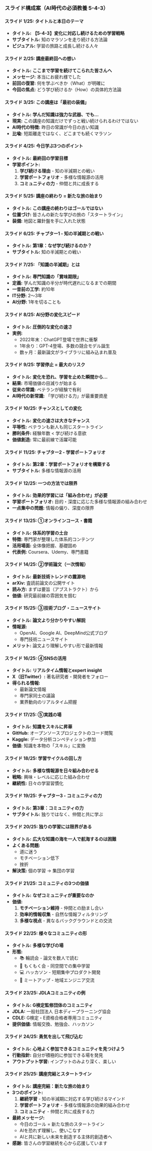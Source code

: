 ### スライド構成案（AI時代の必須教養 5-4-3）

#### **スライド 1/25: タイトルと本日のテーマ**
*   **タイトル:** **【5-4-3】変化に対応し続けるための学習戦略**
*   **サブタイトル:** 知のマラソンを走り続ける方法論
*   **ビジュアル:** 学習の旅路と成長し続ける人々

#### **スライド 2/25: 講座最終回への想い**
*   **タイトル:** **ここまで学習を続けてこられた皆さんへ**
*   **メッセージ:** 本当にお疲れ様でした
*   **前回の復習:** 何を学ぶべきか（What）が明確に
*   **今回の焦点:** どう学び続けるか（How）の具体的方法論

#### **スライド 3/25: この講座は「最初の装備」**
*   **タイトル:** **学んだ知識は強力な武器、でも...**
*   **現実:** この講座の知識だけでずっと戦い続けられるわけではない
*   **AI時代の特徴:** 昨日の常識が今日の古い知識
*   **比喩:** 短距離走ではなく、どこまでも続くマラソン

#### **スライド 4/25: 今日学ぶ3つのポイント**
*   **タイトル:** **最終回の学習目標**
*   **学習ポイント:**
    1. **学び続ける理由** - 知の半減期との戦い
    2. **学習ポートフォリオ** - 多様な情報源の活用
    3. **コミュニティの力** - 仲間と共に成長する

#### **スライド 5/25: 講座の終わり = 新たな旅の始まり**
*   **タイトル:** **この講座の終わりはゴールではない**
*   **位置づけ:** 皆さんの新たな学びの旅の「スタートライン」
*   **装備:** 地図と羅針盤を手に入れた状態

#### **スライド 6/25: チャプター1 - 知の半減期との戦い**
*   **タイトル:** **第1章：なぜ学び続けるのか？**
*   **サブタイトル:** 知の半減期との戦い

#### **スライド 7/25: 「知識の半減期」とは**
*   **タイトル:** **専門知識の「賞味期限」**
*   **定義:** 学んだ知識の半分が時代遅れになるまでの期間
*   **一昔前の工学:** 約10年
*   **IT分野:** 2〜3年
*   **AI分野:** 1年を切ることも

#### **スライド 8/25: AI分野の変化スピード**
*   **タイトル:** **圧倒的な変化の速さ**
*   **実例:**
    *   2022年末：ChatGPT登場で世界に衝撃
    *   1年余り：GPT-4登場、多数の競合モデル誕生
    *   数ヶ月：最新論文がライブラリに組み込まれ普及

#### **スライド 9/25: 学習停止 = 最大のリスク**
*   **タイトル:** **変化を恐れ、学習を止めた瞬間から...**
*   **結果:** 市場価値の目減りが始まる
*   **従来の常識:** ベテランが経験で有利
*   **AI時代の新常識:** 「学び続ける力」が最重要資産

#### **スライド 10/25: チャンスとしての変化**
*   **タイトル:** **変化の速さは大きなチャンス**
*   **平等性:** ベテランも新人も同じスタートライン
*   **勝利条件:** 経験年数 < 学び続ける意欲
*   **価値創造:** 常に最前線で活躍可能

#### **スライド 11/25: チャプター2 - 学習ポートフォリオ**
*   **タイトル:** **第2章：学習ポートフォリオを構築する**
*   **サブタイトル:** 多様な情報源の活用

#### **スライド 12/25: 一つの方法では限界**
*   **タイトル:** **効果的学習には「組み合わせ」が必要**
*   **学習ポートフォリオ:** 目的・深度に応じた多様な情報源の組み合わせ
*   **一点集中の問題:** 情報の偏り、深度の限界

#### **スライド 13/25: ①オンラインコース・書籍**
*   **タイトル:** **体系的学習の土台**
*   **特徴:** 専門家が整理した体系的コンテンツ
*   **活用場面:** 全体像把握、基礎固め
*   **代表例:** Coursera、Udemy、専門書籍

#### **スライド 14/25: ②学術論文（一次情報）**
*   **タイトル:** **最新技術トレンドの震源地**
*   **arXiv:** 査読前論文の公開サイト
*   **読み方:** まずは要旨（アブストラクト）から
*   **価値:** 研究最前線の雰囲気を掴む

#### **スライド 15/25: ③技術ブログ・ニュースサイト**
*   **タイトル:** **論文より分かりやすい解説**
*   **情報源:**
    *   OpenAI、Google AI、DeepMind公式ブログ
    *   専門技術ニュースサイト
*   **メリット:** 論文より理解しやすい形で最新情報

#### **スライド 16/25: ④SNSの活用**
*   **タイトル:** **リアルタイム情報とexpert insight**
*   **X（旧Twitter）:** 著名研究者・開発者をフォロー
*   **得られる情報:**
    *   最新論文情報
    *   専門家同士の議論
    *   業界動向のリアルタイム把握

#### **スライド 17/25: ⑤実践の場**
*   **タイトル:** **知識をスキルに昇華**
*   **GitHub:** オープンソースプロジェクトのコード閲覧
*   **Kaggle:** データ分析コンペティション参加
*   **価値:** 知識を本物の「スキル」に変換

#### **スライド 18/25: 学習サイクルの回し方**
*   **タイトル:** **多様な情報源を日々組み合わせる**
*   **戦略:** 興味・レベルに応じた組み合わせ
*   **継続性:** 日々の学習習慣化

#### **スライド 19/25: チャプター3 - コミュニティの力**
*   **タイトル:** **第3章：コミュニティの力**
*   **サブタイトル:** 独りではなく、仲間と共に学ぶ

#### **スライド 20/25: 独りの学習には限界がある**
*   **タイトル:** **広大な知識の海を一人で航海するのは困難**
*   **よくある問題:**
    *   道に迷う
    *   モチベーション低下
    *   挫折
*   **解決策:** 個の学習 → 集団の学習

#### **スライド 21/25: コミュニティの3つの価値**
*   **タイトル:** **なぜコミュニティが重要なのか**
*   **価値:**
    1. **モチベーション維持** - 仲間との励まし合い
    2. **効率的情報収集** - 自然な情報フィルタリング
    3. **多様な視点** - 異なるバックグラウンドとの交流

#### **スライド 22/25: 様々なコミュニティの形**
*   **タイトル:** **多様な学びの場**
*   **形態:**
    *   📚 輪読会 - 論文を数人で読む
    *   🤫 もくもく会 - 同空間での集中学習
    *   💻 ハッカソン - 短期集中プロダクト開発
    *   🤝 ミートアップ - 地域エンジニア交流

#### **スライド 23/25: JDLAコミュニティの例**
*   **タイトル:** **G検定監修団体のコミュニティ**
*   **JDLA:** 一般社団法人 日本ディープラーニング協会
*   **CDLE:** G検定・E資格合格者専用コミュニティ
*   **提供価値:** 情報交換、勉強会、ハッカソン

#### **スライド 24/25: 勇気を出して飛び込む**
*   **タイトル:** **心地よく参加できるコミュニティを見つけよう**
*   **行動指針:** 自分が積極的に参加できる場を発見
*   **アウトプット学習:** インプットのみより深く、楽しい

#### **スライド 25/25: 講座完結とスタートライン**
*   **タイトル:** **講座完結：新たな旅の始まり**
*   **3つのポイント:**
    1. **継続学習** - 知の半減期に対応する学び続けるマインド
    2. **学習ポートフォリオ** - 多様な情報源の効果的組み合わせ
    3. **コミュニティ** - 仲間と共に成長する力
*   **最終メッセージ:**
    *   今日のゴール = 新たな旅のスタートライン
    *   AIを恐れず理解し、使いこなす
    *   AIと共に新しい未来を創造する主体的創造者へ
*   **感謝:** 皆さんの学習継続を心から応援しています 